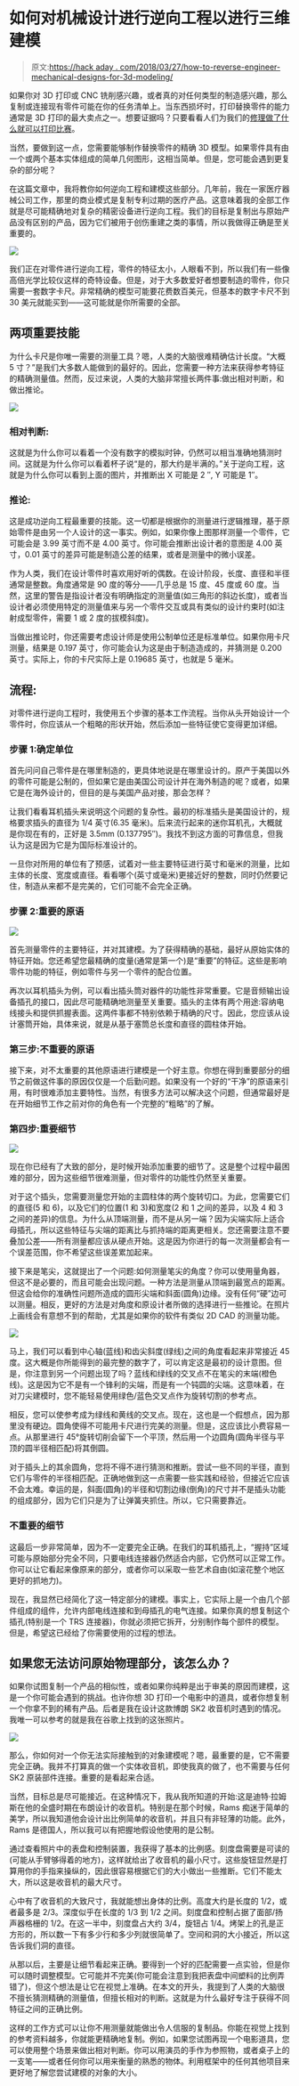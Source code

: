 # 如何对机械设计进行逆向工程以进行三维建模

> 原文:[https://hack aday . com/2018/03/27/how-to-reverse-engineer-mechanical-designs-for-3d-modeling/](https://hackaday.com/2018/03/27/how-to-reverse-engineer-mechanical-designs-for-3d-modeling/)

如果你对 3D 打印或 CNC 铣削感兴趣，或者真的对任何类型的制造感兴趣，那么复制或连接现有零件可能在你的任务清单上。当东西损坏时，打印替换零件的能力通常是 3D 打印的最大卖点之一。想要证据吗？只要看看人们为我们的[修理做了什么就可以打印比赛](https://hackaday.io/contest/32812-repairs-you-can-print-contest)。

当然，要做到这一点，您需要能够制作替换零件的精确 3D 模型。如果零件具有由一个或两个基本实体组成的简单几何图形，这相当简单。但是，您可能会遇到更复杂的部分呢？

在这篇文章中，我将教你如何逆向工程和建模这些部分。几年前，我在一家医疗器械公司工作，那里的商业模式是复制专利过期的医疗产品。这意味着我的全部工作就是尽可能精确地对复杂的精密设备进行逆向工程。我们的目标是复制出与原始产品没有区别的产品，因为它们被用于创伤重建之类的事情，所以我做得正确是至关重要的。

![](../Images/9fdefdcd2818582892077de4b12aa68d.png)

我们正在对零件进行逆向工程，零件的特征太小，人眼看不到，所以我们有一些像高倍光学比较仪这样的奇特设备。但是，对于大多数爱好者想要制造的零件，你只需要一套数字卡尺。非常精确的模型可能要花费数百美元，但基本的数字卡尺不到 30 美元就能买到——这可能就是你所需要的全部。

## 两项重要技能

为什么卡尺是你唯一需要的测量工具？嗯，人类的大脑很难精确估计长度。“大概 5 寸？”是我们大多数人能做到的最好的。因此，您需要一种方法来获得参考特征的精确测量值。然而，反过来说，人类的大脑非常擅长两件事:做出相对判断，和做出推论。

![](../Images/6d42e5173d10d7edbe01deeb909737fe.png)

### 相对判断:

这就是为什么你可以看着一个没有数字的模拟时钟，仍然可以相当准确地猜测时间。这就是为什么你可以看着杯子说“是的，那大约是半满的。”关于逆向工程，这就是为什么你可以看到上面的图片，并推断出 X 可能是 2 ″, Y 可能是 1″。

### 推论:

这是成功逆向工程最重要的技能。这一切都是根据你的测量进行逻辑推理，基于原始零件是由另一个人设计的这一事实。例如，如果你像上图那样测量一个零件，它可能会是 3.99 英寸而不是 4.00 英寸。你可能会推断出设计者的意图是 4.00 英寸，0.01 英寸的差异可能是制造公差的结果，或者是测量中的微小误差。

作为人类，我们在设计零件时喜欢用好听的偶数。在设计阶段，长度、直径和半径通常是整数。角度通常是 90 度的等分——几乎总是 15 度、45 度或 60 度。当然，这里的警告是指设计者没有明确指定的测量值(如三角形的斜边长度)，或者当设计者必须使用特定的测量值来与另一个零件交互或具有类似的设计约束时(如注射成型零件，需要 1 或 2 度的拔模斜度)。

当做出推论时，你还需要考虑设计师是使用公制单位还是标准单位。如果你用卡尺测量，结果是 0.197 英寸，你可能会认为这是由于制造造成的，并猜测是 0.200 英寸。实际上，你的卡尺实际上是 0.19685 英寸，也就是 5 毫米。

## 流程:

对零件进行逆向工程时，我使用五个步骤的基本工作流程。当你从头开始设计一个零件时，你应该从一个粗略的形状开始，然后添加一些特征使它变得更加详细。

### 步骤 1:确定单位

首先问问自己零件是在哪里制造的，更具体地说是在哪里设计的。原产于美国以外的零件可能是公制的，但如果它是由美国公司设计并在海外制造的呢？或者，如果它是在海外设计的，但目的是与美国产品对接，那会怎样？

让我们看看耳机插头来说明这个问题的复杂性。最初的标准插头是美国设计的，规格要求插头的直径为 1/4 英寸(6.35 毫米)。后来流行起来的迷你耳机孔，大概就是你现在有的，正好是 3.5mm (0.137795″)。我找不到这方面的可靠信息，但我认为这是因为它是为国际标准设计的。

一旦你对所用的单位有了预感，试着对一些主要特征进行英寸和毫米的测量，比如主体的长度、宽度或直径。看看哪个(英寸或毫米)更接近好的整数，同时仍然要记住，制造从来都不是完美的，它们可能不会完全正确。

### 步骤 2:重要的原语

![](../Images/1e46989391a726d337e2bd225532f12f.png)

首先测量零件的主要特征，并对其建模。为了获得精确的基础，最好从原始实体的特征开始。您还希望您最精确的度量(通常是第一个)是“重要”的特征。这些是影响零件功能的特征，例如零件与另一个零件的配合位置。

再次以耳机插头为例，可以看出插头筒对器件的功能性非常重要。它是音频输出设备插孔的接口，因此尽可能精确地测量至关重要。插头的主体有两个用途:容纳电线接头和提供抓握表面。这两件事都不特别依赖于精确的尺寸。因此，您应该从设计塞筒开始，具体来说，就是从基于塞筒总长度和直径的圆柱体开始。

### 第三步:不重要的原语

接下来，对不太重要的其他原语进行建模是一个好主意。你想在得到重要部分的细节之前做这件事的原因仅仅是一个后勤问题。如果没有一个好的“干净”的原语来引用，有时很难添加主要特性。当然，有很多方法可以解决这个问题，但通常最好是在开始细节工作之前对你的角色有一个完整的“粗略”的了解。

### 第四步:重要细节

![](../Images/4e984a03b3d3d23b369bcaab8d50a73e.png)

现在你已经有了大致的部分，是时候开始添加重要的细节了。这是整个过程中最困难的部分，因为这些细节很难测量，但对零件的功能性仍然至关重要。

对于这个插头，您需要测量您开始的主圆柱体的两个旋转切口。为此，您需要它们的直径(5 和 6)，以及它们的位置(1 和 3)和宽度(2 和 1 之间的差异，以及 4 和 3 之间的差异)的信息。为什么从顶端测量，而不是从另一端？因为尖端实际上适合母插孔，所以这些特征与尖端的距离比与抓持端的距离更相关。您还需要注意不要叠加公差——所有测量都应该从硬点开始。这是因为你进行的每一次测量都会有一个误差范围，你不希望这些误差累加起来。

接下来是笔尖，这就提出了一个问题:如何测量笔尖的角度？你可以使用量角器，但这不是必要的，而且可能会出现问题。一种方法是测量从顶端到最宽点的距离。但这会给你的准确性问题所造成的圆形尖端和斜面(圆角)边缘。没有任何“硬”边可以测量。相反，更好的方法是对角度和原设计者所做的选择进行一些推论。在照片上画线会有意想不到的帮助，尤其是如果你的软件有类似 2D CAD 的测量功能。

![](../Images/9be33ed4707243decd7396db3b70de26.png)

马上，我们可以看到中心轴(蓝线)和齿尖斜度(绿线)之间的角度看起来非常接近 45 度。这大概是你所能得到的最完整的数字了，可以肯定这是最初的设计意图。但是，你注意到另一个问题出现了吗？蓝线和绿线的交叉点不在笔尖的末端(橙色线)。这是因为它不是有一个锋利的尖端，而是有一个钝圆的尖端。这意味着，在对刀尖建模时，您不能轻易使用绿色/蓝色交叉点作为旋转切割的参考点。

相反，您可以使参考成为绿线和黄线的交叉点。现在，这也是一个假想点，因为那里没有硬边。圆角使得不可能用卡尺进行完美的测量。但是，这应该比小费容易一点。从那里进行 45°旋转切削会留下一个平顶，然后用一个边圆角(圆角半径与平顶的圆半径相匹配)将其倒圆。

对于插头上的其余圆角，您将不得不进行猜测和推断。尝试一些不同的半径，直到它们与零件的半径相匹配。正确地做到这一点需要一些实践和经验，但接近它应该不会太难。幸运的是，斜面(圆角)的半径和切割边缘(倒角)的尺寸并不是插头功能的组成部分，因为它们只是为了让弹簧夹抓住。所以，它只需要靠近。

### 不重要的细节

这最后一步非常简单，因为不一定要完全正确。在我们的耳机插孔上，“握持”区域可能与原始部分完全不同，只要电线连接器仍然适合内部，它仍然可以正常工作。你可以让它看起来像原来的部分，或者你可以采取一些艺术自由(如滚花整个地区更好的抓地力)。

现在，我显然已经简化了这一特定部分的建模。事实上，它实际上是一个由几个部件组成的组件，允许内部电线连接和到母插孔的电气连接。如果你真的想复制这个插孔(特别是一个 TRS 连接器)，你就必须把它拆开，分别制作每个部件的模型。但是，希望这已经给了你需要使用的过程的想法。

## 如果您无法访问原始物理部分，该怎么办？

如果你试图复制一个产品的相似性，或者如果你纯粹是出于审美的原因而建模，这是一个你可能会遇到的挑战。也许你想 3D 打印一个电影中的道具，或者你想复制一个你拿不到的稀有产品。后者是我在设计这款博朗 SK2 收音机时遇到的情况。我唯一可以参考的就是我在谷歌上找到的这张照片。

![](../Images/b79217f29a673c013d78ea0fc821e658.png)

那么，你如何对一个你无法实际接触到的对象建模呢？嗯，最重要的是，它不需要完全正确。我并不打算真的做一个实体收音机，即使我真的做了，也不需要与任何 SK2 原装部件连接。重要的是看起来合适。

当然，目标总是尽可能接近。在这种情况下，我从我所知道的开始:这是迪特·拉姆斯在他的全盛时期在布朗设计的收音机。特别是在那个时候，Rams 痴迷于简单的美学，所以我知道他会设计出比例简单的收音机，并且只有非轻薄的功能。此外，Rams 是德国人，所以我可以有把握地假设他使用的是公制。

通过查看照片中的表盘和控制装置，我获得了基本的比例感。刻度盘需要是可读的(可能从手臂够得着的地方)，这样就给出了收音机的最小尺寸。这些旋钮显然是打算用你的手指来操纵的，因此很容易根据它们的大小做出一些推断。它们不能太大，所以这是收音机的最大尺寸。

心中有了收音机的大致尺寸，我就能想出身体的比例。高度大约是长度的 1/2，或者最多是 2/3。深度似乎在长度的 1/3 到 1/2 之间。刻度盘和控制占据了面部/扬声器格栅的 1/2。在这一半中，刻度盘占大约 3/4，旋钮占 1/4。烤架上的孔是正方形的，所以数一下有多少行和多少列就很简单了。空间和洞的大小接近，所以这告诉我们洞的直径。

从那以后，主要是让细节看起来正确。要得到一个好的匹配需要一点实验，但是你可以随时调整模型。它可能并不完美(你可能会注意到我把表盘中间塑料的比例弄错了)，但这个想法是让它在视觉上准确。在本文的开头，我提到了人类的大脑很不擅长猜测精确的测量值，但擅长相对的判断。这就是为什么最好专注于获得不同特征之间的正确比例。

这样的工作方式可以让你不用测量就能做出令人信服的复制品。你能在视觉上找到的参考资料越多，你就能更精确地复制。例如，如果您试图再现一个电影道具，您可以使用整个场景来做出相对判断。你可以用演员的手作为参照物，或者桌子上的一支笔——或者任何你可以用来衡量的熟悉的物体。利用框架中的任何其他项目来更好地了解您尝试建模的对象的大小。